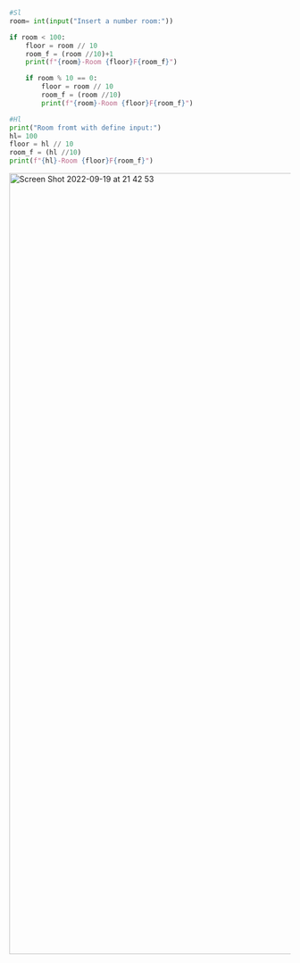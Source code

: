 ```.py
#Sl
room= int(input("Insert a number room:"))

if room < 100:
    floor = room // 10
    room_f = (room //10)+1
    print(f"{room}-Room {floor}F{room_f}")

    if room % 10 == 0:
        floor = room // 10
        room_f = (room //10)
        print(f"{room}-Room {floor}F{room_f}")

#Hl
print("Room fromt with define input:")
hl= 100
floor = hl // 10
room_f = (hl //10)
print(f"{hl}-Room {floor}F{room_f}")
```


<img width="1399" alt="Screen Shot 2022-09-19 at 21 42 53" src="https://user-images.githubusercontent.com/111941990/191020810-9f9b6efd-e706-4a9e-be57-f0b733e616dc.png">
